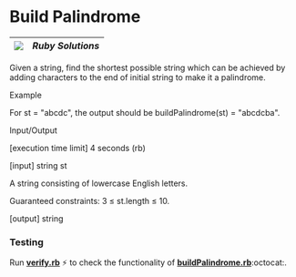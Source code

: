 # Build Palindrome
| ![](https://app.codesignal.com/user-icons/languages/rb.svg) | ***Ruby Solutions*** |
|---|---|

Given a string, find the shortest possible string which can be achieved by adding characters to the end of initial string to make it a palindrome.

Example

For st = "abcdc", the output should be
buildPalindrome(st) = "abcdcba".

Input/Output

[execution time limit] 4 seconds (rb)

[input] string st

A string consisting of lowercase English letters.

Guaranteed constraints:
3 ≤ st.length ≤ 10.

[output] string


### Testing

Run [**verify.rb**](./verify.rb) :zap: to check the functionality of [**buildPalindrome.rb**](./buildPalindrome.rb):octocat:.
